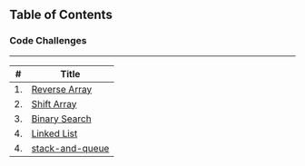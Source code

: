 ## Table of Contents

### Code Challenges

--------------------------------------------

| #             | Title         |
| ------------- | ------------- |
| 1. | [Reverse Array](https://github.com/MohdAzzam/data-structures-and-algorithms-401/blob/array-reverse/javascript/arrays/challenges/arrayReverse/array-reverse.js) |
| 2. | [Shift Array](https://github.com/MohdAzzam/data-structures-and-algorithms-401/tree/main/javascript/arrays/challenges/arrayShift) |
| 3. | [Binary Search](https://github.com/MohdAzzam/data-structures-and-algorithms-401/tree/main/javascript/arrays/challenges/array-binary-search) |
| 4. | [Linked List](https://github.com/MohdAzzam/data-structures-and-algorithms-401/tree/main/javascript/Data-Structures/linked-list)
| 4. | [stack-and-queue ](https://github.com/MohdAzzam/data-structures-and-algorithms-401/tree/main/javascript/Data-Structures/stack-and-queue)

